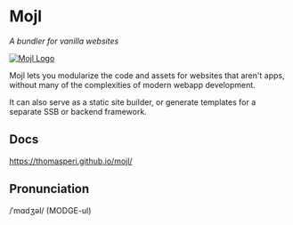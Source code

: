 # Mojl

*A bundler for vanilla websites*

[![Mojl Logo](https://thomasperi.github.io/mojl/mojl-logo-square.svg
"Read the Documentation")](https://thomasperi.github.io/mojl/)

Mojl lets you modularize the code and assets for websites that aren't apps, without many of the complexities of modern webapp development.

It can also serve as a static site builder, or generate templates for a separate SSB or backend framework.

## Docs
<https://thomasperi.github.io/mojl/>

## Pronunciation
/ˈmɑdʒəl/ (MODGE-ul)
